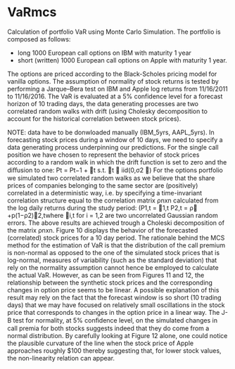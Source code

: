 # VaRmcs
Calculation of  portfolio VaR using Monte Carlo Simulation. The portfolio is composed as follows:
- long 1000 European call options on IBM with maturity 1 year
- short (written) 1000 European call options on Apple with maturity 1 year.

The options are priced according to the Black-Scholes pricing model for vanilla options. The assumption of normality of stock returns is tested by performing a Jarque–Bera test on IBM and Apple log returns from 11/16/2011 to 11/16/2016. The VaR is evaluated at a 5% confidence level for a forecast horizon of 10 trading days, the data generating processes are two correlated random walks with drift (using Cholesky decomposition to account for the historical correlation between stock prices).

NOTE: data have to be donwloaded manually (IBM_5yrs, AAPL_5yrs).
In forecasting stock prices during a window of 10 days, we need to specify a data generating process underpinning our predictions. For the single call position we have chosen to represent the behavior of stock prices according to a random walk in which the drift function is set to zero and the diﬀusion to one: Pt = Pt−1 + t s.t. t ∼ iid(0,σ2 ) For the options portfolio we simulated two correlated random walks as we believe that the share prices of companies belonging to the same sector are (positively) correlated in a deterministic way, i.e. by specifying a time-invariant correlation structure equal to the correlation matrix ρnxn calculated from the log daily returns during the study period: (P1,t = 1,t P2,t = ρ +p(1−ρ2)2,twhere i,t for i = 1,2 are two uncorrelated Gaussian random errors. The above results are achieved trough a Choleski decomposition of the matrix ρnxn. Figure 10 displays the behavior of the forecasted (correlated) stock prices for a 10 day period. The rationale behind the MCS method for the estimation of VaR is that the distribution of the call premium is non-normal as opposed to the one of the simulated stock prices that is log-normal, measures of variability (such as the standard deviation) that rely on the normality assumption cannot hence be employed to calculate the actual VaR. However, as can be seen from Figures 11 and 12, the relationship between the synthetic stock prices and the corresponding changes in option price seems to be linear. A possible explanation of this result may rely on the fact that the forecast window is so short (10 trading days) that we may have focused on relatively small oscillations in the stock price that corresponds to changes in the option price in a linear way. The J-B test for normality, at 5% conﬁdence level, on the simulated changes in call premia for both stocks suggests indeed that they do come from a normal distribution. By carefully looking at Figure 12 alone, one could notice the plausible curvature of the line when the stock price of Apple approaches roughly $100 thereby suggesting that, for lower stock values, the non-linearity relation can appear.
